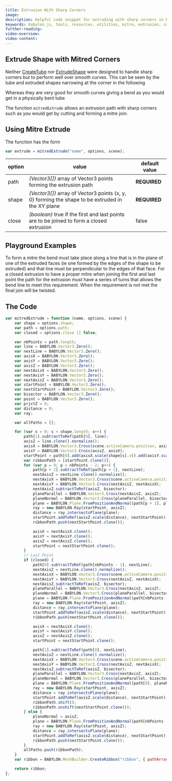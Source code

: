 ```yaml
---
title: Extrusion With Sharp Corners
image: 
description: Helpful code snippet for extruding with sharp corners in Babylon.js.
keywords: babylon.js, tools, resources, utilities, mitre, extrusion, corner
further-reading:
video-overview:
video-content:
---
```


## Extrude Shape with Mitred Corners

Neither [CreateTube](/features/featuresDeepDive/mesh/creation/param#tube) nor [ExtrudeShape](/features/featuresDeepDive/mesh/creation/param#extruded-shapes) were designed to handle sharp corners but to perform well over smooth curves. This can be seen by the tube and extruded shapes narrowing at the corner in the following

<Playground id="#PDRDFA" title="Bend In Tube" description=""/>
<Playground id="#PDRDFA#1" title="Bend In Extruded Tube" description=""/>
<Playground id="#PDRDFA#2" title="Bend in Extruded Shape" description=""/>

Whereas they are very good for smooth curves giving a bend as you would get in a physically bent tube

<Playground id="#PDRDFA#6" title="Slow Bend In Tube" description=""/>
<Playground id="#PDRDFA#2" title="Slow Bend In Extruded Shape" description=""/>

The function `mitredExtrude` allows an extrusion path with sharp corners such as you would get by cutting and forming a mitre join.

<Playground id="#PDRDFA#4" title="Right Angle in Extruded Tube With Mitre" description=""/>
<Playground id="#PDRDFA#5" title="Right Angle in Extruded Shape" description=""/>

## Using Mitre Extrude

The function has the form

```javascript
var extrude = mitredExtrude("name", options, scene);
```

| option | value                                                                                            | default value |
| ------ | ------------------------------------------------------------------------------------------------ | ------------- |
| path   | _(Vector3[])_ array of Vector3 points forming the extrusion path                                 | **REQUIRED**  |
| shape  | _(Vector3[])_ array of Vector3 points (x, y, 0) forming the shape to be extruded in the XY plane | **REQUIRED**  |
| close  | _(boolean)_ true if the first and last points are to be joined to form a closed extrusion        | false         |

## Playground Examples

To form a mitre the bend must take place along a line that is in the plane of one of the extruded faces (ie one formed by the edges of the shape to be extruded) and that line must be perpendicular to the edges of that face. For a closed extrusion to have a proper mitre when joining the first and last point the path for the extrusion must have a series of turns that allows the bend line to meet this requirement. When the requirement is not met the final join will be twisted.

<Playground id="#376T60#2" title="Open" description=""/>
<Playground id="#376T60#3" title="Closed With Twist" description=""/>
<Playground id="#376T60#4" title="Closed Meeting Requirements" description="\"/>

## The Code

```javascript
var mitredExtrude = function (name, options, scene) {
    var shape = options.shape;
    var path = options.path;
    var closed = options.close || false;

    var nbPoints = path.length;
    var line = BABYLON.Vector3.Zero();
    var nextLine = BABYLON.Vector3.Zero();
    var axisX = BABYLON.Vector3.Zero();
    var axisY = BABYLON.Vector3.Zero();
    var axisZ = BABYLON.Vector3.Zero();
    var nextAxisX = BABYLON.Vector3.Zero();
    var nextAxisY = BABYLON.Vector3.Zero();
    var nextAxisZ = BABYLON.Vector3.Zero();
    var startPoint = BABYLON.Vector3.Zero();
    var nextStartPoint = BABYLON.Vector3.Zero();
    var bisector = BABYLON.Vector3.Zero();
    var point = BABYLON.Vector3.Zero();
    var prjctZ = 0;
    var distance = 0;
    var ray;

    var allPaths = [];

    for (var s = 0; s < shape.length; s++) {
        path[1].subtractToRef(path[0], line);
        axisZ = line.clone().normalize();
        axisX = BABYLON.Vector3.Cross(scene.activeCamera.position, axisZ).normalize();
        axisY = BABYLON.Vector3.Cross(axisZ, axisX);
        startPoint = path[0].add(axisX.scale(shape[s].x)).add(axisY.scale(shape[s].y));
        var ribbonPath = [startPoint.clone()];
        for (var p = 0; p < nbPoints - 2; p++) {
            path[p + 2].subtractToRef(path[p + 1], nextLine);
            nextAxisZ = nextLine.clone().normalize();
            nextAxisX = BABYLON.Vector3.Cross(scene.activeCamera.position, nextAxisZ).normalize();
            nextAxisY = BABYLON.Vector3.Cross(nextAxisZ, nextAxisX);
            nextAxisZ.subtractToRef(axisZ, bisector);
            planeParallel = BABYLON.Vector3.Cross(nextAxisZ, axisZ);
            planeNormal = BABYLON.Vector3.Cross(planeParallel, bisector);
            plane = BABYLON.Plane.FromPositionAndNormal(path[p + 1], planeNormal);
            ray = new BABYLON.Ray(startPoint, axisZ);
            distance = ray.intersectsPlane(plane);
            startPoint.addToRef(axisZ.scale(distance), nextStartPoint);
            ribbonPath.push(nextStartPoint.clone());

            axisX = nextAxisX.clone();
            axisY = nextAxisY.clone();
            axisZ = nextAxisZ.clone();
            startPoint = nextStartPoint.clone();
        }
        // Last Point
        if (closed) {
            path[0].subtractToRef(path[nbPoints - 1], nextLine);
            nextAxisZ = nextLine.clone().normalize();
            nextAxisX = BABYLON.Vector3.Cross(scene.activeCamera.position, nextAxisZ).normalize();
            nextAxisY = BABYLON.Vector3.Cross(nextAxisZ, nextAxisX);
            nextAxisZ.subtractToRef(axisZ, bisector);
            planeParallel = BABYLON.Vector3.Cross(nextAxisZ, axisZ);
            planeNormal = BABYLON.Vector3.Cross(planeParallel, bisector);
            plane = BABYLON.Plane.FromPositionAndNormal(path[nbPoints - 1], planeNormal);
            ray = new BABYLON.Ray(startPoint, axisZ);
            distance = ray.intersectsPlane(plane);
            startPoint.addToRef(axisZ.scale(distance), nextStartPoint);
            ribbonPath.push(nextStartPoint.clone());

            axisX = nextAxisX.clone();
            axisY = nextAxisY.clone();
            axisZ = nextAxisZ.clone();
            startPoint = nextStartPoint.clone();

            path[1].subtractToRef(path[0], nextLine);
            nextAxisZ = nextLine.clone().normalize();
            nextAxisX = BABYLON.Vector3.Cross(scene.activeCamera.position, nextAxisZ).normalize();
            nextAxisY = BABYLON.Vector3.Cross(nextAxisZ, nextAxisX);
            nextAxisZ.subtractToRef(axisZ, bisector);
            planeParallel = BABYLON.Vector3.Cross(nextAxisZ, axisZ);
            planeNormal = BABYLON.Vector3.Cross(planeParallel, bisector);
            plane = BABYLON.Plane.FromPositionAndNormal(path[0], planeNormal);
            ray = new BABYLON.Ray(startPoint, axisZ);
            distance = ray.intersectsPlane(plane);
            startPoint.addToRef(axisZ.scale(distance), nextStartPoint);
            ribbonPath.shift();
            ribbonPath.unshift(nextStartPoint.clone());
        } else {
            planeNormal = axisZ;
            plane = BABYLON.Plane.FromPositionAndNormal(path[nbPoints - 1], planeNormal);
            ray = new BABYLON.Ray(startPoint, axisZ);
            distance = ray.intersectsPlane(plane);
            startPoint.addToRef(axisZ.scale(distance), nextStartPoint);
            ribbonPath.push(nextStartPoint.clone());
        }
        allPaths.push(ribbonPath);
    }
    var ribbon = BABYLON.MeshBuilder.CreateRibbon("ribbon", { pathArray: allPaths, sideOrientation: BABYLON.Mesh.DOUBLESIDE, closeArray: true, closePath: closed }, scene);

    return ribbon;
};
```